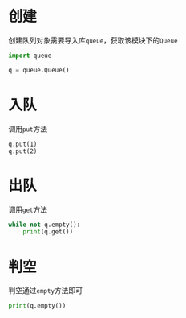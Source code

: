 # 创建

创建队列对象需要导入库`queue`，获取该模块下的`Queue`

```python
import queue

q = queue.Queue()
```

# 入队

调用`put`方法

```q.put(1)
q.put(1)
q.put(2)
```

# 出队

调用`get`方法

```python
while not q.empty():
    print(q.get())
```

# 判空

判空通过`empty`方法即可

```python
print(q.empty())
```

